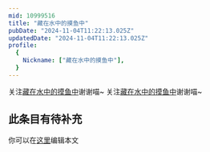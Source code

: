```yaml
---
mid: 10999516
title: "藏在水中的摸鱼中"
pubDate: "2024-11-04T11:22:13.025Z"
updatedDate: "2024-11-04T11:22:13.025Z"
profile:
  {
    Nickname: ["藏在水中的摸鱼中"],
  }
---
```


关注[藏在水中的摸鱼中](https://space.bilibili.com/10999516)谢谢喵~ 关注[藏在水中的摸鱼中](https://space.bilibili.com/10999516)谢谢喵~

## 此条目有待补充
你可以在[这里](https://github.com/Yuhanawa/VTuber.ICU/edit/master/src/content/v/藏在水中的摸鱼中/index.md)编辑本文
